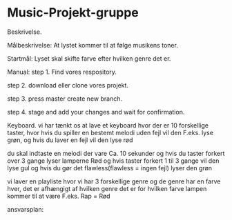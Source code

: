 # Music-Projekt-gruppe



Beskrivelse.

Målbeskrivelse:
At lystet kommer til at følge musikens toner.


Startmål:
Lyset skal skifte farve efter hvilken genre det er.


Manual:
step 1. Find vores respository.

step 2. download eller clone vores projekt.

step 3. press master create new branch.

step 4. stage and add your changes and wait for confirmation.


Keyboard. vi har tænkt os at lave et keyboard hvor der er 10 forskellige taster, hvor hvis du spiller en bestemt melodi uden fejl vil den F.eks. lyse grøn, og hvis du laver en fejl vil den lyse rød

du skal indtaste en melodi der vare Ca. 10 sekunder og hvis du taster forkert over 3 gange lyser lamperne Rød og hvis taster forkert 1 til 3 gange vil den lyse gul og hvis du gør det flawless(flawless = ingen fejl) lyser den grøn

vi laver en playliste hvor vi har 3 forskellige genre og de genre har en farve hver, det er afhængigt af hvilken genre det er for hvilken farve lampen kommer til at være F.eks. Rap = Rød


ansvarsplan: